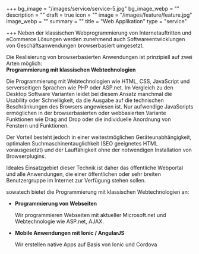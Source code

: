 +++
bg_image = "/images/service/service-5.jpg"
bg_image_webp = ""
description = ""
draft = true
icon = ""
image = "/images/feature/feature.jpg"
image_webp = ""
summary = ""
title = "Web Applikation"
type = "service"

+++
Neben der klassischen Webprogrammierung von Internetauftritten und eCommerce Lösungen werden zunehmend auch Softwareentwicklungen von Geschäftsanwendungen browserbasiert umgesetzt.

Die Realisierung von browserbasierten Anwendungen ist prinzipiell auf zwei Arten möglich:  
**Programmierung mit klassischen Webtechnologien**

Die Programmierung mit Webtechnologien wie HTML, CSS, JavaScript und serverseitigen Sprachen wie PHP oder ASP.net. Im Vergleich zu den Desktop Software Varianten leidet bei diesem Ansatz manchmal die Usability oder Schnelligkeit, da die Ausgabe auf die technischen Beschränkungen des Browsers angewiesen ist. Nur aufwendige JavaScripts ermöglichen in der browserbasierten oder webbasierten Variante Funktionen wie Drag and Drop oder die individuelle Anordnung von Fenstern und Funktionen.

Der Vorteil besteht jedoch in einer weitestmöglichen Geräteunabhängigkeit, optimalen Suchmaschinentauglichkeit (SEO geeignetes HTML vorausgesetzt) und der Lauffähigkeit ohne der notwendigen Installation von Browserplugins.

Ideales Einsatzgebiet dieser Technik ist daher das öffentliche Webportal und alle Anwendungen, die einer öffentlichen oder sehr breiten Benutzergruppe im Internet zur Verfügung stehen sollen.

sowatech bietet die Programmierung mit klassischen Webtechnologien an:

* **Programmierung von Webseiten**

  Wir programmieren Webseiten mit aktueller Microsoft.net und Webtechnologie wie ASP.net, AJAX.
* **Mobile Anwendungen mit Ionic / AngularJS**

  Wir erstellen native Apps auf Basis von Ionic und Cordova